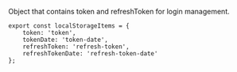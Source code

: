 Object that contains token and refreshToken for login management.

```tsx
export const localStorageItems = {
    token: 'token',
    tokenDate: 'token-date',
    refreshToken: 'refresh-token',
    refreshTokenDate: 'refresh-token-date'
};
```